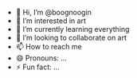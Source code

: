 - 👋 Hi, I’m @boognoogin
- 👀 I’m interested in art
- 🌱 I’m currently learning everything
- 💞️ I’m looking to collaborate on art
- 📫 How to reach me 
- 😄 Pronouns: ...
- ⚡ Fun fact: ...

<!---
boognoogin/boognoogin is a ✨ special ✨ repository because its `README.md` (this file) appears on your GitHub profile.
You can click the Preview link to take a look at your changes.
--->
